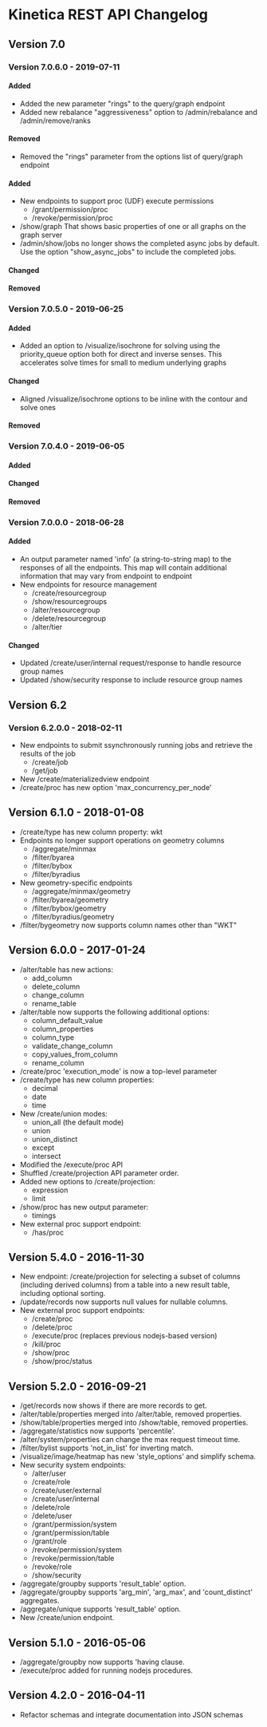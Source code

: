 # Kinetica REST API Changelog


## Version 7.0

### Version 7.0.6.0 - 2019-07-11

#### Added 
- Added the new parameter "rings" to the query/graph endpoint
- Added new rebalance "aggressiveness" option to /admin/rebalance and /admin/remove/ranks

#### Removed
- Removed the "rings" parameter from the options list of query/graph endpoint


#### Added
-   New endpoints to support proc (UDF) execute permissions
    -   /grant/permission/proc
    -   /revoke/permission/proc
-   /show/graph That shows basic properties of one or all graphs on the graph server
-   /admin/show/jobs no longer shows the completed async jobs by default. Use the
    option "show_async_jobs" to include the completed jobs.

#### Changed

#### Removed


### Version 7.0.5.0 - 2019-06-25

#### Added
-   Added an option to /visualize/isochrone for solving using the priority_queue 
    option both for direct and inverse senses.
    This accelerates solve times for small to medium underlying graphs

#### Changed
-   Aligned /visualize/isochrone options to be inline with the contour and solve ones

#### Removed


### Version 7.0.4.0 - 2019-06-05

#### Added

#### Changed

#### Removed


### Version 7.0.0.0 - 2018-06-28

#### Added
-   An output parameter named 'info' (a string-to-string map) to the
    responses of all the endpoints.  This map will contain additional information
    that may vary from endpoint to endpoint
-   New endpoints for resource management
    - /create/resourcegroup
    - /show/resourcegroups
    - /alter/resourcegroup
    - /delete/resourcegroup
    - /alter/tier

#### Changed
-   Updated /create/user/internal request/response to handle resource group names
-   Updated /show/security response to include resource group names


## Version 6.2

### Version 6.2.0.0 - 2018-02-11

-   New endpoints to submit ssynchronously running jobs and retrieve the results of the job
    - /create/job
    - /get/job
-   New  /create/materializedview endpoint
-   /create/proc has new option 'max_concurrency_per_node'


## Version 6.1.0 - 2018-01-08

-   /create/type has new column property: wkt
-   Endpoints no longer support operations on geometry columns
    -   /aggregate/minmax
    -   /filter/byarea
    -   /filter/bybox
    -   /filter/byradius
-   New geometry-specific endpoints
    -   /aggregate/minmax/geometry
    -   /filter/byarea/geometry
    -   /filter/bybox/geometry
    -   /filter/byradius/geometry
-   /filter/bygeometry now supports column names other than "WKT"


## Version 6.0.0 - 2017-01-24

-   /alter/table has new actions:
    -   add_column
    -   delete_column
    -   change_column
    -   rename_table
-   /alter/table now supports the following additional options:
    -   column_default_value
    -   column_properties
    -   column_type
    -   validate_change_column
    -   copy_values_from_column
    -   rename_column
-   /create/proc 'execution_mode' is now a top-level parameter
-   /create/type has new column properties:
    -   decimal
    -   date
    -   time
-   New /create/union modes:
    -   union_all (the default mode)
    -   union
    -   union_distinct
    -   except
    -   intersect
-   Modified the /execute/proc API
-   Shuffled /create/projection API parameter order.
-   Added new options to /create/projection:
    -   expression
    -   limit
-   /show/proc has new output parameter:
    -   timings
-   New external proc support endpoint:
    -   /has/proc


## Version 5.4.0 - 2016-11-30

-   New endpoint: /create/projection for selecting a subset of columns
    (including derived columns) from a table into a new result table, including
    optional sorting.
-   /update/records now supports null values for nullable columns.
-   New external proc support endpoints:
    -   /create/proc
    -   /delete/proc
    -   /execute/proc (replaces previous nodejs-based version)
    -   /kill/proc
    -   /show/proc
    -   /show/proc/status


## Version 5.2.0 - 2016-09-21

-   /get/records now shows if there are more records to get.
-   /alter/table/properties merged into /alter/table, removed properties.
-   /show/table/properties merged into /show/table, removed properties.
-   /aggregate/statistics now supports 'percentile'.
-   /alter/system/properties can change the max request timeout time.
-   /filter/bylist supports 'not_in_list' for inverting match.
-   /visualize/image/heatmap has new 'style_options' and simplify schema.
-   New security system endpoints:
    -   /alter/user
    -   /create/role
    -   /create/user/external
    -   /create/user/internal
    -   /delete/role
    -   /delete/user
    -   /grant/permission/system
    -   /grant/permission/table
    -   /grant/role
    -   /revoke/permission/system
    -   /revoke/permission/table
    -   /revoke/role
    -   /show/security
-   /aggregate/groupby supports 'result_table' option.
-   /aggregate/groupby supports 'arg_min', 'arg_max', and 'count_distinct' aggregates.
-   /aggregate/unique supports 'result_table' option.
-   New /create/union endpoint.


## Version 5.1.0 - 2016-05-06

-   /aggregate/groupby now supports 'having clause.
-   /execute/proc added for running nodejs procedures.


## Version 4.2.0 - 2016-04-11

-   Refactor schemas and integrate documentation into JSON schemas
